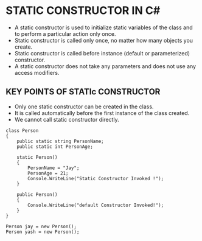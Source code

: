 # STATIC CONSTRUCTOR IN C#

- A static constructor is used to initialize static variables of the class
and to perform a particular action only once.
- Static constructor is called only once, no matter how many
objects you create.
- Static constructor is called before instance (default or
parameterized) constructor.
- A static constructor does not take any parameters and does not
use any access modifiers.

## KEY POINTS OF STATIc CONSTRUCTOR
- Only one static constructor can be created in the class.
- It is called automatically before the first instance of the class
created.
- We cannot call static constructor directly.

```
class Person
{
    public static string PersonName;
    public static int PersonAge;

    static Person()
    {
        PersonName = "Jay";
        PersonAge = 21;
        Console.WriteLine("Static Constructor Invoked !");
    }

    public Person()
    {
        Console.WriteLine("default Constructor Invoked!");
    }
}
```

```
Person jay = new Person();
Person yash = new Person();
```